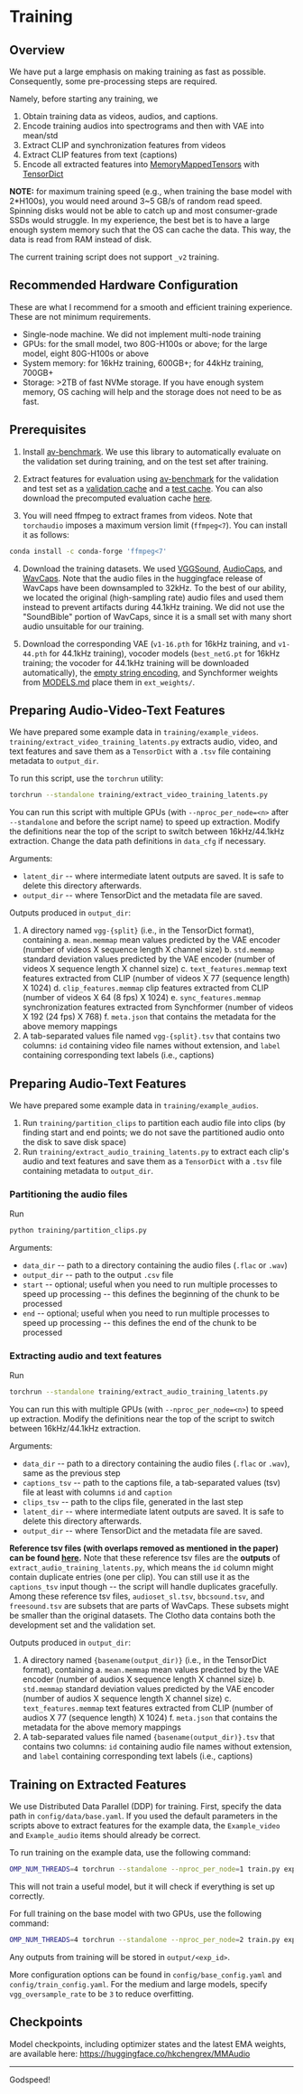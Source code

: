 # Training

## Overview

We have put a large emphasis on making training as fast as possible.
Consequently, some pre-processing steps are required.

Namely, before starting any training, we

1. Obtain training data as videos, audios, and captions.
2. Encode training audios into spectrograms and then with VAE into mean/std
3. Extract CLIP and synchronization features from videos
4. Extract CLIP features from text (captions)
5. Encode all extracted features into [MemoryMappedTensors](https://pytorch.org/tensordict/main/reference/generated/tensordict.MemoryMappedTensor.html) with [TensorDict](https://pytorch.org/tensordict/main/reference/tensordict.html)

**NOTE:** for maximum training speed (e.g., when training the base model with 2*H100s), you would need around 3~5 GB/s of random read speed. Spinning disks would not be able to catch up and most consumer-grade SSDs would struggle. In my experience, the best bet is to have a large enough system memory such that the OS can cache the data. This way, the data is read from RAM instead of disk.

The current training script does not support `_v2` training.

## Recommended Hardware Configuration

These are what I recommend for a smooth and efficient training experience. These are not minimum requirements.

- Single-node machine. We did not implement multi-node training
- GPUs: for the small model, two 80G-H100s or above; for the large model, eight 80G-H100s or above
- System memory: for 16kHz training, 600GB+; for 44kHz training, 700GB+
- Storage: >2TB of fast NVMe storage. If you have enough system memory, OS caching will help and the storage does not need to be as fast.

## Prerequisites

1. Install [av-benchmark](https://github.com/hkchengrex/av-benchmark). We use this library to automatically evaluate on the validation set during training, and on the test set after training.
2. Extract features for evaluation using [av-benchmark](https://github.com/hkchengrex/av-benchmark) for the validation and test set as a [validation cache](https://github.com/hkchengrex/MMAudio/blob/34bf089fdd2e457cd5ef33be96c0e1c8a0412476/config/data/base.yaml#L38) and a [test cache](https://github.com/hkchengrex/MMAudio/blob/34bf089fdd2e457cd5ef33be96c0e1c8a0412476/config/data/base.yaml#L31). You can also download the precomputed evaluation cache [here](https://huggingface.co/datasets/hkchengrex/MMAudio-precomputed-results/tree/main).

3. You will need ffmpeg to extract frames from videos. Note that `torchaudio` imposes a maximum version limit (`ffmpeg<7`). You can install it as follows:

```bash
conda install -c conda-forge 'ffmpeg<7'
```

4. Download the training datasets. We used [VGGSound](https://arxiv.org/abs/2004.14368), [AudioCaps](https://audiocaps.github.io/), and [WavCaps](https://arxiv.org/abs/2303.17395). Note that the audio files in the huggingface release of WavCaps have been downsampled to 32kHz. To the best of our ability, we located the original (high-sampling rate) audio files and used them instead to prevent artifacts during 44.1kHz training. We did not use the "SoundBible" portion of WavCaps, since it is a small set with many short audio unsuitable for our training.

5. Download the corresponding VAE (`v1-16.pth` for 16kHz training, and `v1-44.pth` for 44.1kHz training), vocoder models (`best_netG.pt` for 16kHz training; the vocoder for 44.1kHz training will be downloaded automatically), the [empty string encoding](https://github.com/hkchengrex/MMAudio/releases/download/v0.1/empty_string.pth), and Synchformer weights from [MODELS.md](https://github.com/hkchengrex/MMAudio/blob/main/docs/MODELS.md) place them in `ext_weights/`.

## Preparing Audio-Video-Text Features

We have prepared some example data in `training/example_videos`.
`training/extract_video_training_latents.py` extracts audio, video, and text features and save them as a `TensorDict` with a `.tsv` file containing metadata to `output_dir`.

To run this script, use the `torchrun` utility:

```bash
torchrun --standalone training/extract_video_training_latents.py
```

You can run this script with multiple GPUs (with `--nproc_per_node=<n>` after `--standalone` and before the script name) to speed up extraction.
Modify the definitions near the top of the script to switch between 16kHz/44.1kHz extraction.
Change the data path definitions in `data_cfg` if necessary.

Arguments:

- `latent_dir` -- where intermediate latent outputs are saved. It is safe to delete this directory afterwards.
- `output_dir` -- where TensorDict and the metadata file are saved.

Outputs produced in `output_dir`:

1. A directory named `vgg-{split}` (i.e., in the TensorDict format), containing
    a. `mean.memmap` mean values predicted by the VAE encoder (number of videos X sequence length X channel size)
    b. `std.memmap` standard deviation values predicted by the VAE encoder (number of videos X sequence length X channel size)
    c. `text_features.memmap` text features extracted from CLIP (number of videos X 77 (sequence length) X 1024)
    d. `clip_features.memmap` clip features extracted from CLIP (number of videos X 64 (8 fps) X 1024)
    e. `sync_features.memmap` synchronization features extracted from Synchformer (number of videos X 192 (24 fps) X 768)
    f. `meta.json` that contains the metadata for the above memory mappings
2. A tab-separated values file named `vgg-{split}.tsv` that contains two columns: `id` containing video file names without extension, and `label` containing corresponding text labels (i.e., captions)

## Preparing Audio-Text Features

We have prepared some example data in `training/example_audios`.

1. Run `training/partition_clips` to partition each audio file into clips (by finding start and end points; we do not save the partitioned audio onto the disk to save disk space)
2. Run `training/extract_audio_training_latents.py` to extract each clip's audio and text features and save them as a `TensorDict` with a `.tsv` file containing metadata to `output_dir`.

### Partitioning the audio files

Run

```bash
python training/partition_clips.py
```

Arguments:

- `data_dir` -- path to a directory containing the audio files (`.flac` or `.wav`)
- `output_dir` -- path to the output `.csv` file
- `start` -- optional; useful when you need to run multiple processes to speed up processing -- this defines the beginning of the chunk to be processed
- `end` -- optional; useful when you need to run multiple processes to speed up processing -- this defines the end of the chunk to be processed

### Extracting audio and text features

Run

```bash
torchrun --standalone training/extract_audio_training_latents.py
```

You can run this with multiple GPUs (with `--nproc_per_node=<n>`) to speed up extraction.
Modify the definitions near the top of the script to switch between 16kHz/44.1kHz extraction.

Arguments:

- `data_dir` -- path to a directory containing the audio files (`.flac` or `.wav`), same as the previous step
- `captions_tsv` -- path to the captions file, a tab-separated values (tsv) file at least with columns `id` and `caption`
- `clips_tsv` -- path to the clips file, generated in the last step
- `latent_dir` -- where intermediate latent outputs are saved. It is safe to delete this directory afterwards.
- `output_dir` -- where TensorDict and the metadata file are saved.

**Reference tsv files (with overlaps removed as mentioned in the paper) can be found [here](https://github.com/hkchengrex/MMAudio/releases/tag/v0.1).**
Note that these reference tsv files are the **outputs** of `extract_audio_training_latents.py`, which means the `id` column might contain duplicate entries (one per clip). You can still use it as the `captions_tsv` input though -- the script will handle duplicates gracefully.
Among these reference tsv files, `audioset_sl.tsv`, `bbcsound.tsv`, and `freesound.tsv` are subsets that are parts of WavCaps. These subsets might be smaller than the original datasets.
The Clotho data contains both the development set and the validation set.

Outputs produced in `output_dir`:

1. A directory named `{basename(output_dir)}` (i.e., in the TensorDict format), containing
    a. `mean.memmap` mean values predicted by the VAE encoder (number of audios X sequence length X channel size)
    b. `std.memmap` standard deviation values predicted by the VAE encoder (number of audios X sequence length X channel size)
    c. `text_features.memmap` text features extracted from CLIP (number of audios X 77 (sequence length) X 1024)
    f. `meta.json` that contains the metadata for the above memory mappings
2. A tab-separated values file named `{basename(output_dir)}.tsv` that contains two columns: `id` containing audio file names without extension, and `label` containing corresponding text labels (i.e., captions)

## Training on Extracted Features

We use Distributed Data Parallel (DDP) for training.
First, specify the data path in `config/data/base.yaml`. If you used the default parameters in the scripts above to extract features for the example data, the `Example_video` and `Example_audio` items should already be correct.

To run training on the example data, use the following command:

```bash
OMP_NUM_THREADS=4 torchrun --standalone --nproc_per_node=1 train.py exp_id=debug compile=False  debug=True example_train=True  batch_size=1
```

This will not train a useful model, but it will check if everything is set up correctly.

For full training on the base model with two GPUs, use the following command:

```bash
OMP_NUM_THREADS=4 torchrun --standalone --nproc_per_node=2 train.py exp_id=exp_1 model=small_16k
```

Any outputs from training will be stored in `output/<exp_id>`.

More configuration options can be found in `config/base_config.yaml` and `config/train_config.yaml`.
For the medium and large models, specify `vgg_oversample_rate` to be `3` to reduce overfitting.

## Checkpoints

Model checkpoints, including optimizer states and the latest EMA weights, are available here: https://huggingface.co/hkchengrex/MMAudio

---

Godspeed!
